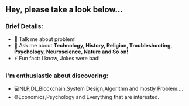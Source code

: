 ### <h2>Hey, please take a look below...</h2>

 ### Brief Details:</br>
<!--  🔭 I’m currently more into the **Programming**--->
<!-- 🌱 I’m currently learning **Open Source Contribution.**--->
- 🤔 Talk me about problem!
- 💬 Ask me about **Technology, History, Religion, Troubleshooting, Psychology, Neuroscience, Nature and So on!**
- ⚡ Fun fact: I know, Jokes were bad!
  
### I'm enthusiastic about discovering:</br>
- 💻NLP,DL,Blockchain,System Design,Algorithm and mostly Problem....
- 🌐Economics,Psychology and Everything that are interested.</br>

